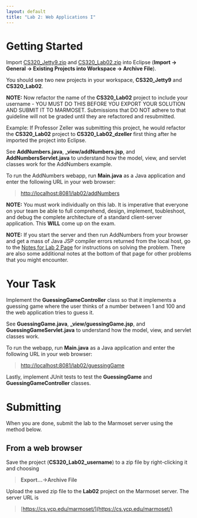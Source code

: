 ```yaml
---
layout: default
title: "Lab 2: Web Applications I"
---
```


Getting Started
===============

Import [CS320\_Jetty9.zip](CS320_Jetty9.zip) and [CS320\_Lab02.zip](CS320_Lab02.zip) into Eclipse (**Import &rarr; General &rarr; Existing Projects into Workspace &rarr; Archive File**).

You should see two new projects in your workspace, **CS320\_Jetty9** and **CS320\_Lab02**.

**NOTE:** Now refactor the name of the **CS320\_Lab02** project to include your username - YOU MUST DO THIS BEFORE YOU EXPORT YOUR SOLUTION AND SUBMIT IT TO MARMOSET.  Submissions that DO NOT adhere to that guideline will not be graded until they are refactored and resubmitted.

Example: If Professor Zeller was submitting this project, he would refactor the **CS320_Lab02** project to **CS320\_Lab02\_dzeller** first thing after he imported the project into Eclipse.

See **AddNumbers.java**, **\_view/addNumbers.jsp**, and **AddNumbersServlet.java** to understand how the model, view, and servlet classes work for the AddNumbers example.

To run the AddNumbers webapp, run **Main.java** as a Java application and enter the following URL in your web browser:

> [http://localhost:8081/lab02/addNumbers](http://localhost:8081/lab02/addNumbers)

**NOTE:** You must work individually on this lab.  It is imperative that everyone on your team be able to full comprehend, design, implement, toubleshoot, and debug the complete architecture of a standard client-server application.  This **WILL** come up on the exam.

**NOTE:** If you start the server and then run AddNumbers from your browser and get a mass of Java JSP compiler errors returned from the local host, go to the [Notes for Lab 2 Page](lab02_notes.html) for instructions on solving the problem.  There are also some additional notes at the bottom of that page for other problems that you might encounter.

Your Task
=========

Implement the **GuessingGameController** class so that it implements a guessing game where the user thinks of a number between 1 and 100 and the web application tries to guess it.

See **GuessingGame.java**, **\_view/guessingGame.jsp**, and **GuessingGameServlet.java** to understand how the model, view, and servlet classes work.

To run the webapp, run **Main.java** as a Java application and enter the following URL in your web browser:

> [http://localhost:8081/lab02/guessingGame](http://localhost:8081/lab02/guessingGame)

Lastly, implement JUnit tests to test the **GuessingGame** and **GuessingGameController** classes.


Submitting
==========

When you are done, submit the lab to the Marmoset server using the method below.


From a web browser
------------------

Save the project (**CS320\_Lab02\_username**) to a zip file by right-clicking it and choosing

> **Export...&rarr;Archive File**

Upload the saved zip file to the **Lab02** project on the Marmoset server. The server URL is

> [https://cs.ycp.edu/marmoset/](https://cs.ycp.edu/marmoset/)


